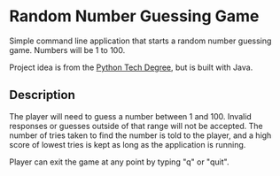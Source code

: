 # Random Number Guessing Game

Simple command line application that starts a random number guessing game. Numbers will be 1 to 100.

Project idea is from the [Python Tech Degree](https://teamtreehouse.com/techdegree/python-web-development), but is built
with Java.

## Description

The player will need to guess a number between 1 and 100. Invalid responses or guesses outside of that range will not be accepted. The number of tries taken to find the number is told to the player, and a high score of lowest tries is kept as long as the application is running.

Player can exit the game at any point by typing "q" or "quit".
